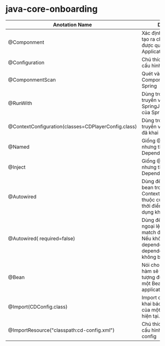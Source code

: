 # java-core-onboarding

Anotation Name | Description | Type | Example
----------- | ---------------------- | ------------ | --------------------------------------------------
@Componment | Xác định một Bean được tạo ra cho một Class và được quản lý trong Application Context  | Automatically | @Component public class SgtPeppers implements CompactDisc {} |
@Configuration | Chú thích cho một lớp cấu hình | Automatically, java, Mix | @Configuration @ComponentScan public class CDPlayerConfig{} |
@ComponmentScan | Quét và phát hiện các Componment trong Spring | Automatically | @Configuration @ComponentScan public class CDPlayerConfig{} |
@RunWith | Dùng trong lớp Test, và truyền vào class SpringJUnit4ClassRunner của Spring. | Automatically, java | @RunWith( SpringJUnit4ClassRunner.class ) @ContextConfiguration(classes=CDPlayerConfig.class) public class CDPlayerTest {} |
@ContextConfiguration(classes=CDPlayerConfig.class) | Dùng trong lớp Test, truyền vào lớp cấu hình đã khai báo. | Automatically, java | 
@Named | Giống @Componment, nhưng thuộc Java Dependency Injection | Automatically	| @Named public class CDPlayer { ... @Inject public CDPlayer(CompactDisc cd) { this.cd = cd; }} |
@Inject	| Giống @Autowired, nhưng thuộc Java Dependency Injection	| Automatically |
@Autowired	| Dùng để tự động tìm một bean trong Application Context để đáp ứng phụ thuộc của một Bean ở thời điểm tạo. Được sử dụng không giới hạn. | Automatically, XML	| @Autowired public CDPlayer(CompactDisc cd) { this.cd = cd; } |
@Autowired( required=false)	| Dùng để tránh những lỗi ngoại lệ khi Spring chưa match được các Bean. Nếu không tìm dependence thì dependence là Null và không báo lỗi.	| Automatically	| @Autowired(required=false) public CDPlayer(CompactDisc cd) { this.cd = cd; } |
@Bean	| Nói cho Spring biết một hàm sẽ trả về một đối tượng được hiểu như là một Bean trong Spring application context 	| Java, Mix	| @Bean public CompactDisc sgtPeppers() { return new SgtPeppers(); } |
@Import(CDConfig.class)	| Import các bean được khai báo theo kiểu java của một lớp khác đến lớp hiện tại.	| Import JavaConfig |	@Configuration @Import(CDConfig.class) public class CDPlayerConfig { @Bean public CDPlayer cdPlayer(CompactDisc compactDisc) { return new CDPlayer(compactDisc); }} |
@ImportResource("classpath:cd-config.xml")	|Chú thích khai báo file cấu hình XMl trong lớp config	| Mix (Referencing XML configuration in JavaConfig/Automatic) |


